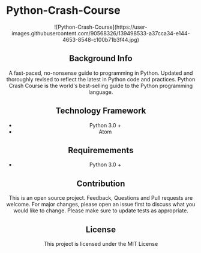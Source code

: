 # Python-Crash-Course

<div align="center">
![Python-Crash-Course](https://user-images.githubusercontent.com/90568326/139498533-a37cca34-e144-4653-8548-c100b71b3f44.jpg)



## Background Info
A fast-paced, no-nonsense guide to programming in Python. Updated and thoroughly revised to reflect the latest in Python code and practices. Python Crash Course is the world's best-selling guide to the Python programming language.

## Technology Framework
- Python 3.0 +
- Atom

## Requiremements
- Python 3.0 +

## Contribution
This is an open source project. Feedback, Questions and Pull requests are welcome.
For major changes, please open an issue first to discuss what you would like to change.
Please make sure to update tests as appropriate.

## License
This project is licensed under the MIT License
